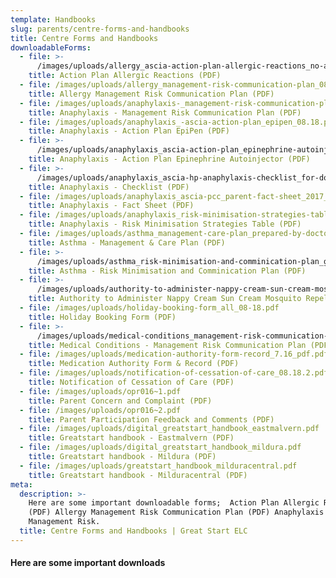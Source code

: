 ```yaml
---
template: Handbooks
slug: parents/centre-forms-and-handbooks
title: Centre Forms and Handbooks
downloadableForms:
  - file: >-
      /images/uploads/allergy_ascia-action-plan-allergic-reactions_no-autoinjector_0818.pdf
    title: Action Plan Allergic Reactions (PDF)
  - file: /images/uploads/allergy_management-risk-communication-plan_08.18.pdf
    title: Allergy Management Risk Communication Plan (PDF)
  - file: /images/uploads/anaphylaxis-_management-risk-communication-plan_08.18.pdf
    title: Anaphylaxis - Management Risk Communication Plan (PDF)
  - file: /images/uploads/anaphylaxis_-ascia-action-plan_epipen_08.18.pdf
    title: Anaphylaxis - Action Plan EpiPen (PDF)
  - file: >-
      /images/uploads/anaphylaxis_ascia-action-plan_epinephrine-autoinjector_08.18.pdf
    title: Anaphylaxis - Action Plan Epinephrine Autoinjector (PDF)
  - file: >-
      /images/uploads/anaphylaxis_ascia-hp-anaphylaxis-checklist_for-doctor_0818.pdf
    title: Anaphylaxis - Checklist (PDF)
  - file: /images/uploads/anaphylaxis_ascia-pcc_parent-fact-sheet_2017_08.18.pdf
    title: Anaphylaxis - Fact Sheet (PDF)
  - file: /images/uploads/anaphylaxis_risk-minimisation-strategies-table_030315.pdf
    title: Anaphylaxis - Risk Minimisation Strategies Table (PDF)
  - file: /images/uploads/asthma_management-care-plan_prepared-by-doctor_8.18.pdf
    title: Asthma - Management & Care Plan (PDF)
  - file: >-
      /images/uploads/asthma_risk-minimisation-and-comminication-plan_gselc_8.18.pdf
    title: Asthma - Risk Minimisation and Comminication Plan (PDF)
  - file: >-
      /images/uploads/authority-to-administer-nappy-cream-sun-cream-mosquito-repellent-medication-form-_11.16.3.pdf
    title: Authority to Administer Nappy Cream Sun Cream Mosquito Repellent (PDF)
  - file: /images/uploads/holiday-booking-form_all_08-18.pdf
    title: Holiday Booking Form (PDF)
  - file: >-
      /images/uploads/medical-conditions_management-risk-communication-plan_08.18.pdf
    title: Medical Conditions - Management Risk Communication Plan (PDF)
  - file: /images/uploads/medication-authority-form-record_7.16_pdf.pdf
    title: Medication Authority Form & Record (PDF)
  - file: /images/uploads/notification-of-cessation-of-care_08.18.2.pdf
    title: Notification of Cessation of Care (PDF)
  - file: /images/uploads/opr016~1.pdf
    title: Parent Concern and Complaint (PDF)
  - file: /images/uploads/opr016~2.pdf
    title: Parent Participation Feedback and Comments (PDF)
  - file: /images/uploads/digital_greatstart_handbook_eastmalvern.pdf
    title: Greatstart handbook - Eastmalvern (PDF)
  - file: /images/uploads/digital_greatstart_handbook_mildura.pdf
    title: Greatstart handbook - Mildura (PDF)
  - file: /images/uploads/greatstart_handbook_milduracentral.pdf
    title: Greatstart handbook - Milduracentral (PDF)
meta:
  description: >-
    Here are some important downloadable forms;  Action Plan Allergic Reactions
    (PDF) Allergy Management Risk Communication Plan (PDF) Anaphylaxis -
    Management Risk. 
  title: Centre Forms and Handbooks | Great Start ELC
---
```

#### Here are some important downloads
